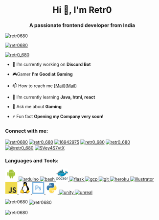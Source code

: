 <h1 align="center">Hi 👋, I'm Retr0</h1>
<h3 align="center">A passionate frontend developer from India</h3>

<p align="left"> <img src="https://komarev.com/ghpvc/?username=retr0680&label=Profile%20views&color=00ff6e&style=flat" alt="retr0680" /> </p>

<p align="left"> <a href="https://github.com/ryo-ma/github-profile-trophy"><img src="https://github-profile-trophy.vercel.app/?username=retr0680" alt="retr0680" /></a> </p>

<p align="left"> <a href="https://twitter.com/retr0_680" target="blank"><img src="https://img.shields.io/twitter/follow/retr0_680?logo=twitter&style=for-the-badge" alt="retr0_680" /></a> </p>

- 🔭 I’m currently working on **Discord Bot**

- 🎮Gamer **I'm Good at Gaming**

- 📫 How to reach me [[Mail](dedsecretr0680@gmail.com)]([Mail](dedsecretr0680@gmail.com))

- 🌱 I’m currently learning **Java, html, react**

- 💬 Ask me about **Gaming**

- ⚡ Fun fact **Opening my Company very soon!**

<h3 align="left">Connect with me:</h3>
<p align="left">
<a href="https://codepen.io/retr0680" target="blank"><img align="center" src="https://raw.githubusercontent.com/rahuldkjain/github-profile-readme-generator/master/src/images/icons/Social/codepen.svg" alt="retr0680" height="30" width="40" /></a>
<a href="https://twitter.com/retr0_680" target="blank"><img align="center" src="https://raw.githubusercontent.com/rahuldkjain/github-profile-readme-generator/master/src/images/icons/Social/twitter.svg" alt="retr0_680" height="30" width="40" /></a>
<a href="https://stackoverflow.com/users/16942975" target="blank"><img align="center" src="https://raw.githubusercontent.com/rahuldkjain/github-profile-readme-generator/master/src/images/icons/Social/stack-overflow.svg" alt="16942975" height="30" width="40" /></a>
<a href="https://instagram.com/retr0_680" target="blank"><img align="center" src="https://raw.githubusercontent.com/rahuldkjain/github-profile-readme-generator/master/src/images/icons/Social/instagram.svg" alt="retr0_680" height="30" width="40" /></a>
<a href="https://www.hackerrank.com/retr0_680" target="blank"><img align="center" src="https://raw.githubusercontent.com/rahuldkjain/github-profile-readme-generator/master/src/images/icons/Social/hackerrank.svg" alt="retr0_680" height="30" width="40" /></a>
<a href="https://www.hackerearth.com/@retr0_680" target="blank"><img align="center" src="https://raw.githubusercontent.com/rahuldkjain/github-profile-readme-generator/master/src/images/icons/Social/hackerearth.svg" alt="@retr0_680" height="30" width="40" /></a>
<a href="https://discord.gg/SVey4S7vtX" target="blank"><img align="center" src="https://raw.githubusercontent.com/rahuldkjain/github-profile-readme-generator/master/src/images/icons/Social/discord.svg" alt="SVey4S7vtX" height="30" width="40" /></a>
</p>

<h3 align="left">Languages and Tools:</h3>
<p align="left"> <a href="https://developer.android.com" target="_blank"> <img src="https://raw.githubusercontent.com/devicons/devicon/master/icons/android/android-original-wordmark.svg" alt="android" width="40" height="40"/> </a> <a href="https://www.arduino.cc/" target="_blank"> <img src="https://cdn.worldvectorlogo.com/logos/arduino-1.svg" alt="arduino" width="40" height="40"/> </a> <a href="https://www.gnu.org/software/bash/" target="_blank"> <img src="https://www.vectorlogo.zone/logos/gnu_bash/gnu_bash-icon.svg" alt="bash" width="40" height="40"/> </a> <a href="https://www.docker.com/" target="_blank"> <img src="https://raw.githubusercontent.com/devicons/devicon/master/icons/docker/docker-original-wordmark.svg" alt="docker" width="40" height="40"/> </a> <a href="https://flask.palletsprojects.com/" target="_blank"> <img src="https://www.vectorlogo.zone/logos/pocoo_flask/pocoo_flask-icon.svg" alt="flask" width="40" height="40"/> </a> <a href="https://cloud.google.com" target="_blank"> <img src="https://www.vectorlogo.zone/logos/google_cloud/google_cloud-icon.svg" alt="gcp" width="40" height="40"/> </a> <a href="https://git-scm.com/" target="_blank"> <img src="https://www.vectorlogo.zone/logos/git-scm/git-scm-icon.svg" alt="git" width="40" height="40"/> </a> <a href="https://heroku.com" target="_blank"> <img src="https://www.vectorlogo.zone/logos/heroku/heroku-icon.svg" alt="heroku" width="40" height="40"/> </a> <a href="https://www.adobe.com/in/products/illustrator.html" target="_blank"> <img src="https://www.vectorlogo.zone/logos/adobe_illustrator/adobe_illustrator-icon.svg" alt="illustrator" width="40" height="40"/> </a> <a href="https://developer.mozilla.org/en-US/docs/Web/JavaScript" target="_blank"> <img src="https://raw.githubusercontent.com/devicons/devicon/master/icons/javascript/javascript-original.svg" alt="javascript" width="40" height="40"/> </a> <a href="https://www.linux.org/" target="_blank"> <img src="https://raw.githubusercontent.com/devicons/devicon/master/icons/linux/linux-original.svg" alt="linux" width="40" height="40"/> </a> <a href="https://www.photoshop.com/en" target="_blank"> <img src="https://raw.githubusercontent.com/devicons/devicon/master/icons/photoshop/photoshop-line.svg" alt="photoshop" width="40" height="40"/> </a> <a href="https://www.python.org" target="_blank"> <img src="https://raw.githubusercontent.com/devicons/devicon/master/icons/python/python-original.svg" alt="python" width="40" height="40"/> </a> <a href="https://unity.com/" target="_blank"> <img src="https://www.vectorlogo.zone/logos/unity3d/unity3d-icon.svg" alt="unity" width="40" height="40"/> </a> <a href="https://unrealengine.com/" target="_blank"> <img src="https://raw.githubusercontent.com/kenangundogan/fontisto/036b7eca71aab1bef8e6a0518f7329f13ed62f6b/icons/svg/brand/unreal-engine.svg" alt="unreal" width="40" height="40"/> </a> </p>

<p><img align="left" src="https://github-readme-stats.vercel.app/api/top-langs?username=retr0680&show_icons=true&theme=dark&locale=en&layout=compact" alt="retr0680" /></p>

<p>&nbsp;<img align="center" src="https://github-readme-stats.vercel.app/api?username=retr0680&show_icons=true&theme=dark&locale=en" alt="retr0680" /></p>

<p><img align="center" src="https://github-readme-streak-stats.herokuapp.com/?user=retr0680&theme=dark" alt="retr0680" /></p>
